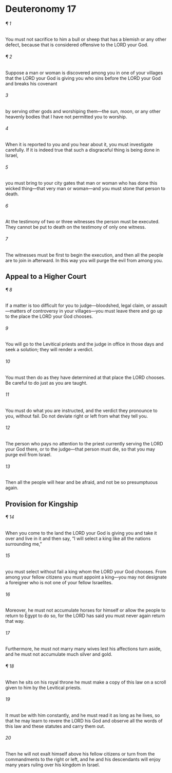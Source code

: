 # Deuteronomy 17
###### ¶ 1
You must not sacrifice to him a bull or sheep that has a blemish or any other defect, because that is considered offensive to the LORD your God.
###### ¶ 2
Suppose a man or woman is discovered among you in one of your villages that the LORD your God is giving you who sins before the LORD your God and breaks his covenant
###### 3
by serving other gods and worshiping them—the sun, moon, or any other heavenly bodies that I have not permitted you to worship.
###### 4
When it is reported to you and you hear about it, you must investigate carefully. If it is indeed true that such a disgraceful thing is being done in Israel,
###### 5
you must bring to your city gates that man or woman who has done this wicked thing—that very man or woman—and you must stone that person to death.
###### 6
At the testimony of two or three witnesses the person must be executed. They cannot be put to death on the testimony of only one witness.
###### 7
The witnesses must be first to begin the execution, and then all the people are to join in afterward. In this way you will purge the evil from among you.
## Appeal to a Higher Court
###### ¶ 8
If a matter is too difficult for you to judge—bloodshed, legal claim, or assault—matters of controversy in your villages—you must leave there and go up to the place the LORD your God chooses.
###### 9
You will go to the Levitical priests and the judge in office in those days and seek a solution; they will render a verdict.
###### 10
You must then do as they have determined at that place the LORD chooses. Be careful to do just as you are taught.
###### 11
You must do what you are instructed, and the verdict they pronounce to you, without fail. Do not deviate right or left from what they tell you.
###### 12
The person who pays no attention to the priest currently serving the LORD your God there, or to the judge—that person must die, so that you may purge evil from Israel.
###### 13
Then all the people will hear and be afraid, and not be so presumptuous again.
## Provision for Kingship
###### ¶ 14
When you come to the land the LORD your God is giving you and take it over and live in it and then say, “I will select a king like all the nations surrounding me,”
###### 15
you must select without fail a king whom the LORD your God chooses. From among your fellow citizens you must appoint a king—you may not designate a foreigner who is not one of your fellow Israelites.
###### 16
Moreover, he must not accumulate horses for himself or allow the people to return to Egypt to do so, for the LORD has said you must never again return that way.
###### 17
Furthermore, he must not marry many wives lest his affections turn aside, and he must not accumulate much silver and gold.
###### ¶ 18
When he sits on his royal throne he must make a copy of this law on a scroll given to him by the Levitical priests.
###### 19
It must be with him constantly, and he must read it as long as he lives, so that he may learn to revere the LORD his God and observe all the words of this law and these statutes and carry them out.
###### 20
Then he will not exalt himself above his fellow citizens or turn from the commandments to the right or left, and he and his descendants will enjoy many years ruling over his kingdom in Israel.
